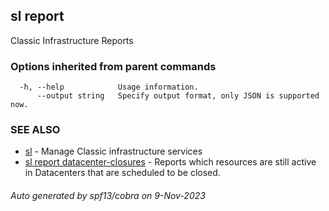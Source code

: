 ## sl report

Classic Infrastructure Reports

### Options inherited from parent commands

```
  -h, --help            Usage information.
      --output string   Specify output format, only JSON is supported now.
```

### SEE ALSO

* [sl](sl.md)	 - Manage Classic infrastructure services
* [sl report datacenter-closures](sl_report_datacenter-closures.md)	 - Reports which resources are still active in Datacenters that are scheduled to be closed.

###### Auto generated by spf13/cobra on 9-Nov-2023
